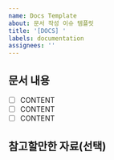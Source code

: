 ```yaml
---
name: Docs Template
about: 문서 작성 이슈 템플릿
title: '[DOCS] '
labels: documentation
assignees: ''
---
```


## 문서 내용

- [ ] CONTENT
- [ ] CONTENT
- [ ] CONTENT

## 참고할만한 자료(선택)